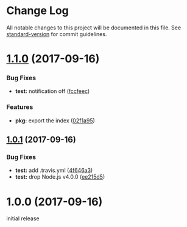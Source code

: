 # Change Log

All notable changes to this project will be documented in this file. See [standard-version](https://github.com/conventional-changelog/standard-version) for commit guidelines.

<a name="1.1.0"></a>
# [1.1.0](https://github.com/iftxt/sand-require/compare/v1.0.1...v1.1.0) (2017-09-16)


### Bug Fixes

* **test:** notification off ([fccfeec](https://github.com/iftxt/sand-require/commit/fccfeec))


### Features

* **pkg:** export the index ([02f1a95](https://github.com/iftxt/sand-require/commit/02f1a95))



<a name="1.0.1"></a>
## [1.0.1](https://github.com/iftxt/sand-require/compare/v1.0.0...v1.0.1) (2017-09-16)


### Bug Fixes

* **test:** add .travis.yml ([4f646a3](https://github.com/iftxt/sand-require/commit/4f646a3))
* **test:** drop Node.js v4.0.0 ([ee215d5](https://github.com/iftxt/sand-require/commit/ee215d5))



<a name="1.0.0"></a>
# 1.0.0 (2017-09-16)
initial release
